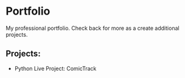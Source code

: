 # Portfolio
 My professional portfolio. Check back for more as a create additional projects.
## Projects:
* Python Live Project: ComicTrack
